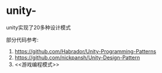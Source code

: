 # unity-
unity实现了20多种设计模式

部分代码参考:
1. https://github.com/Habrador/Unity-Programming-Patterns
2. https://github.com/nickpansh/Unity-Design-Pattern
3. <<游戏编程模式>>
